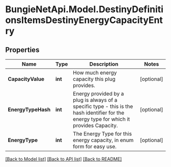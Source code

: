 
# BungieNetApi.Model.DestinyDefinitionsItemsDestinyEnergyCapacityEntry

## Properties

Name | Type | Description | Notes
------------ | ------------- | ------------- | -------------
**CapacityValue** | **int** | How much energy capacity this plug provides. | [optional] 
**EnergyTypeHash** | **int** | Energy provided by a plug is always of a specific type - this is the hash identifier for the energy type for which it provides Capacity. | [optional] 
**EnergyType** | **int** | The Energy Type for this energy capacity, in enum form for easy use. | [optional] 

[[Back to Model list]](../README.md#documentation-for-models)
[[Back to API list]](../README.md#documentation-for-api-endpoints)
[[Back to README]](../README.md)

